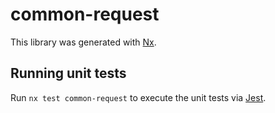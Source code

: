 # common-request

This library was generated with [Nx](https://nx.dev).

## Running unit tests

Run `nx test common-request` to execute the unit tests via [Jest](https://jestjs.io).
